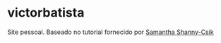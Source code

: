 # victorbatista

Site pessoal.
Baseado no tutorial fornecido por [Samantha Shanny-Csik](https://samanthacsik.github.io)
